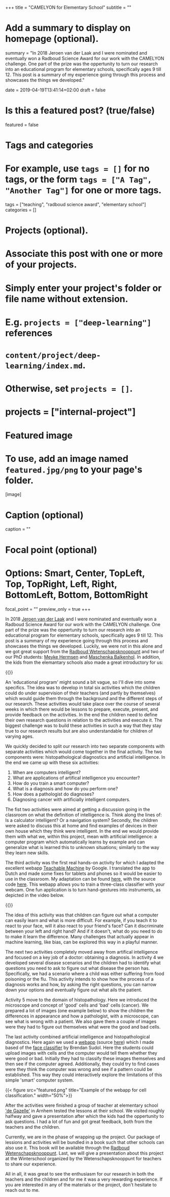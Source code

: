 +++
title = "CAMELYON for Elementary School"
subtitle = ""

# Add a summary to display on homepage (optional).
summary = "In 2018 Jeroen van der Laak and I were nominated and eventually won a Radboud Science Award for our work with the CAMELYON challenge. One part of the prize was the oppertunity to turn our research into an educational program for elementary schools, specifically ages 9 till 12. This post is a summary of my experience going through this process and showcases the things we developed."

date = 2019-04-19T13:41:14+02:00
draft = false

# Is this a featured post? (true/false)
featured = false

# Tags and categories
# For example, use `tags = []` for no tags, or the form `tags = ["A Tag", "Another Tag"]` for one or more tags.
tags = ["teaching", "radboud science award", "elementary school"]
categories = []

# Projects (optional).
#   Associate this post with one or more of your projects.
#   Simply enter your project's folder or file name without extension.
#   E.g. `projects = ["deep-learning"]` references 
#   `content/project/deep-learning/index.md`.
#   Otherwise, set `projects = []`.
# projects = ["internal-project"]

# Featured image
# To use, add an image named `featured.jpg/png` to your page's folder. 
[image]
  # Caption (optional)
  caption = ""

  # Focal point (optional)
  # Options: Smart, Center, TopLeft, Top, TopRight, Left, Right, BottomLeft, Bottom, BottomRight
  focal_point = ""
  preview_only = true
+++

In 2018 [Jeroen van der Laak](https://www.computationalpathologygroup.eu/members/jeroen-van-der-laak/) and I were nominated and eventually won a Radboud Science Award for our work with the CAMELYON challenge. One part of the prize was the oppertunity to turn our research into an educational program for elementary schools, specifically ages 9 till 12. This post is a summary of my experience going through this process and showcases the things we developed. Luckily, we were not in this alone and we got great support from the [Radboud Wetenschapsknooppunt](https://www.ru.nl/wetenschapsknooppunt/) and two of our PhD students: [Meyke Hermsen](https://www.computationalpathologygroup.eu/members/meyke-hermsen/) and [Maschenka Balkenhol](https://www.computationalpathologygroup.eu/members/maschenka-balkenhol/). In addition, the kids from the elemantary schools also made a great introductory for us:

{{<youtube UHsXJe_fXgY>}}

An 'educational program' might sound a bit vague, so I'll dive into some specifics. The idea was to develop in total six activities which the children could do under supervision of their teachers (and partly by themselves) which would guide them through the background and the different steps of our research. These activities would take place over the course of several weeks in which there would be lessons to prepare, execute, present, and provide feedback on the activities. In the end the children need to define their own research questions in relation to the activities and execute it. The biggest challenge was to build these activities in such a way that they stay true to our research results but are also understandable for children of varying ages.

We quickly decided to split our research into two separate components with separate activities which would come together in the final activity. The two components were: histopathological diagnostics and artificial intelligence. In the end we came up with these six activities:

1. When are computers intelligent?
2. What are applications of artifical intelligence you encounter?
3. How do you train a smart computer?
4. What is a diagnosis and how do you perform one?
5. How does a pathologist do diagnoses?
6. Diagnosing cancer with artificially intelligent computers.

The fist two activities were aimed at getting a discussion going in the classroom on what the definition of intelligence is. Think along the lines of: Is a calculator intelligent? Or a navigation system? Secondly, the children were asked to discuss this at home and find examples of devices in their own house which they think were intelligent. In the end we would provide them with what we, within this project, mean with artificial intelligence: a computer program which automatically learns by example and can generalize what is learned this to unknown situations; similarly to the way they learn new skills.

The third activity was the first real hands-on activity for which I adapted the excellent webapp [Teachable Machine](https://teachablemachine.withgoogle.com/) by Google. I translated the app to Dutch and made some fixes for tablets and phones so it would be easier to use in the classroom. My adaptation can be found [here](https://geertlitjens.github.io/teachable-machine/), with the source code [here](https://github.com/GeertLitjens/teachable-machine). This webapp allows you to train a three-class classifier with your webcam. One fun application is to turn hand-gestures into instruments, as depicted in the video below.

{{<youtube oP8-_0ZyY3U>}}

The idea of this activity was that children can figure out what a computer can easily learn and what is more difficult. For example, if you teach it to react to your face, will it also react to your friend's face? Can it discriminate between your left and right hand? And if it doesn't, what do you need to do to make it learn the difference. Many challenges that actually appear in machine learning, like bias, can be explored this way in a playful manner. 

The next two activities completely moved away from artifical intelligence and focused on a key job of a doctor: obtaining a diagnosis. In activity 4 we developed several disease scenarios and the children had to identify what questions you need to ask to figure out what disease the person has. Specifically, we had a scenario where a child was either suffering from food poisoning or the flu. This activity intends to show how the process of a diagnosis works and how, by asking the right questions, you can narrow down your options and eventually figure out what ails the patient.

Activity 5 move to the domain of histopathology. Here we introduced the microscope and concept of 'good' cells and 'bad' cells (cancer). We prepared a lot of images (one example below) to show the children the differences in appearance and how a pathologist, with a microscope, can see what is wrong with a patient. We also gave them a couple of images were they had to figure out themselves what were the good and bad cells. 

The last activity combined artificial intelligence and histopathological diagnostics. Here again we used a [webapp](https://geertlitjens.github.io/metastaticcellclassifier/index.html) (source [here](https://github.com/GeertLitjens/metastaticcellclassifier)) which I made based of the [face classifier](https://github.com/brendansudol/faces) by Brendan Sudol. Here the students could upload images with cells and the computer would tell them whether they were good or bad. Initially they had to classify these images themselves and then see if the computer agreed. Additionally, they could try to find cases were they think the computer was wrong and see if a pattern could be established. This way they could interactively explore the limitations of this simple 'smart' computer system.

{{< figure src="featured.png" title="Example of the webapp for cell classification." width="50%">}}

After the activities were finished a group of teacher at elementary school ['de Gazelle'](https://www.po.deltascholen.org/BS-de-Gazelle/) in Arnhem tested the lessons at their school. We visited roughly halfway and gave a presentation after which the kids had the oppertunity to ask questions. I had a lot of fun and got great feedback, both from the teachers and the children.

Currently, we are in the phase of wrapping up the project. Our package of lessions and activities will be bundled in a book such that other schools can also use it. This book will be available through the [Radboud Wetenschapsknooppunt](https://www.ru.nl/wetenschapsknooppunt/). Last, we will give a presentation about this project at the Winterschool organized by the Wetenschapsknooppunt for teachers to share our experience.

All in all, it was great to see the enthusiasm for our research in both the teachers and the children and for me it was a very rewarding experience. If you are interested in any of the materials or the project, don't hesitate to reach out to me.